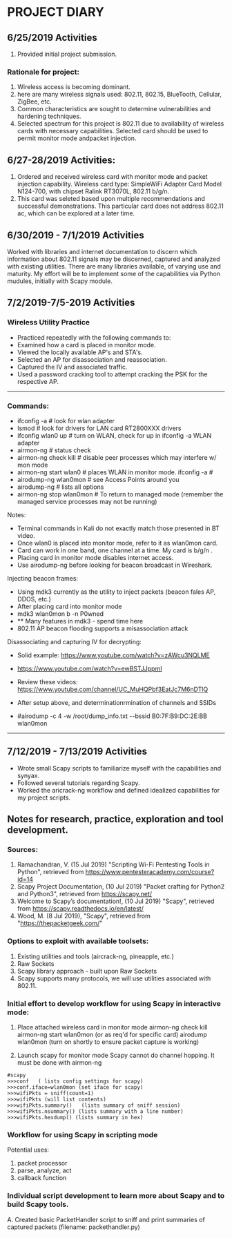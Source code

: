 # PROJECT DIARY

## 6/25/2019 Activities
1. Provided initial project submission.

### Rationale for project:

1. Wireless access is becoming dominant.
2. here are many wireless signals used: 802.11, 802.15, BlueTooth, Cellular, ZigBee, etc.
3. Common characteristics are sought to determine vulnerabilities and hardening techniques.
4. Selected spectrum for this project is 802.11 due to availability of wireless cards with necessary capabilities. Selected card should be used to permit monitor mode andpacket injection.

## 6/27-28/2019 Activities:
1. Ordered and received wireless card with monitor mode and packet injection capability.
Wireless card type: SimpleWiFi Adapter Card Model N124-700, with chipset Ralink RT3070L, 802.11 b/g/n.
2. This card was seleted based upon multiple recommendations and successful demonstrations. This particular card does not address 802.11 ac, which can be explored at a later time.

## 6/30/2019 - 7/1/2019  Activities
Worked with libraries and internet documentation to discern which information about 802.11 signals may be discerned, captured and analyzed with existing utilities. There are many libraries available, of varying use and maturity. My effort will be to implement some of the capabilities via Python mudules, initially  with Scapy module.

## 7/2/2019-7/5-2019 Activities

### Wireless Utility Practice

- Practiced repeatedly with the following commands to:
- Examined how a card is placed in monitor mode.
- Viewed the locally available AP's and STA's.
- Selected an AP for disassociation and reassociation.
- Captured the IV and associated traffic.
- Used a password cracking tool to attempt cracking the PSK for the respective AP.

_______________________________________

### Commands:
- ifconfig -a  			# look for wlan adapter
- lsmod 			# look for drivers for LAN card RT2800XXX drivers
- ifconfig wlan0 up 		# turn on WLAN, check for up in ifconfig -a WLAN adapter
- airmon-ng 			# status check
- airmon-ng check kill 		# disable peer processes which may interfere w/ mon mode
- airmon-ng start wlan0 	# places WLAN in monitor mode. ifconfig -a 					 #
- airodump-ng wlan0mon 		# see Access Points around you
- airodump-ng			# lists all options
- airmon-ng stop wlan0mon	# To return to managed mode (remember the managed service processes may not be running)

Notes:
- Terminal commands in Kali do not exactly match those presented in BT video.
- Once wlan0 is placed into monitor mode, refer to it as wlan0mon card.
- Card can work in one band, one channel at a time. My card is b/g/n .
- Placing card in monitor mode disables internet access.
- Use airodump-ng  before looking for beacon broadcast in Wireshark.

Injecting beacon frames:
- Using mdk3 currently as the utility to inject packets (beacon fales AP, DDOS, etc.)
- After placing card into monitor mode
- mdk3 wlan0mon b -n P0wned
- ** Many features in mdk3 - spend time here
- 802.11 AP beacon flooding supports a misassociation attack


Disassociating and capturing IV for decrypting:
- Solid example: https://www.youtube.com/watch?v=zAWcu3NQLME
- https://www.youtube.com/watch?v=ewBSTJJppmI
- Review these videos: https://www.youtube.com/channel/UC_MuHQPbf3EatJc7M6nDTlQ
- After setup above, and determinationrmination of channels and SSIDs

-  #airodump -c 4 -w /root/dump_info.txt --bssid B0:7F:B9:DC:2E:BB wlan0mon

________________________________________

## 7/12/2019 - 7/13/2019 Activities
- Wrote small Scapy scripts to familiarize myself with the capabilities and synyax.
- Followed several tutorials regarding Scapy.
- Worked the aricrack-ng workflow and defined idealized capabilities for my project scripts.


## Notes for research, practice, exploration and tool development.
### Sources:
1. Ramachandran, V. (15 Jul 2019) "Scripting Wi-Fi Pentesting Tools in Python", retrieved from https://www.pentesteracademy.com/course?id=14
2. Scapy Project Documentation, (10 Jul 2019) "Packet crafting for Python2 and Python3", retrieved from https://scapy.net/
3. Welcome to Scapy’s documentation!, (10 Jul 2019) "Scapy", retrieved from https://scapy.readthedocs.io/en/latest/
4. Wood, M. (8 Jul 2019), "Scapy", retrieved from "https://thepacketgeek.com/"

### Options to exploit with available toolsets:
1. Existing utilities and tools (aircrack-ng, pineapple, etc.)
2. Raw Sockets
3. Scapy library approach - built upon Raw Sockets
4. Scapy supports many protocols, we will use utilities associated with 802.11.

### Initial effort to develop workflow for using Scapy in interactive mode:
1. Place attached wireless card in monitor mode
airmon-ng check kill
airmon-ng start wlan0mon (or as req'd for specific card)
airodump wlan0mon (turn on shortly to ensure packet capture is working)

2. Launch scapy for monitor mode
Scapy cannot do channel hopping. It must be done with airmon-ng
```
#scapy
>>>conf   ( lists config settings for scapy)
>>>conf.iface=wlan0mon (set iface for scapy)
>>>wifiPkts = sniff(count=1)
>>>wifiPkts (will list contents)
>>>wifiPkts.summary()   (lists summary of sniff session)
>>>wifiPkts.nsummary() (lists summary with a line number)
>>>wifiPkts.hexdump() (lists summary in hex)
```


### Workflow for using Scapy in scripting mode
Potential uses:
1. packet processor
2. parse, analyze, act
3. callback function

### Individual script development to learn more about Scapy and to build Scapy tools.

A. Created basic PacketHandler script to sniff and print summaries of captured packets (filename: packethandler.py)
